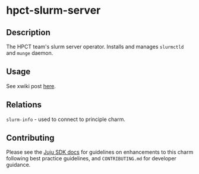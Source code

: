 # hpct-slurm-server

## Description

The HPCT team's slurm server operator. Installs and manages `slurmctld` and `munge` daemon.

## Usage

See xwiki post [here](https://hpc4can.ddns.net/xwiki/bin/view/Users/nuccitheboss/Nucci's%20Howtos/Setup%20HPC%20cluster%20with%20hpct%20charms/).

## Relations

`slurm-info` - used to connect to principle charm.

## Contributing

Please see the [Juju SDK docs](https://juju.is/docs/sdk) for guidelines
on enhancements to this charm following best practice guidelines, and
`CONTRIBUTING.md` for developer guidance.
